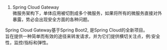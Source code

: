 1. Spring Cloud Gateway  
微服务架构下，单体应用被切割成多个微服务，如果将所有的微服务直接对外暴露，势必会出现安全方面的各种问题。  

Spring Cloud Gateway基于Spring Boot2, 是Spring Cloud的全新项目。  
旨在提供一种简单而有效的途径来转发请求，并为它们提供横切关注点，例:安全性，监控/指标和弹性。  


